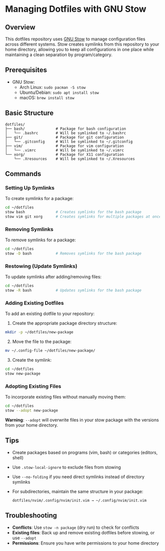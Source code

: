 # Managing Dotfiles with GNU Stow

## Overview

This dotfiles repository uses [GNU Stow](https://www.gnu.org/software/stow/) to manage configuration files across different systems. Stow creates symlinks from this repository to your home directory, allowing you to keep all configurations in one place while maintaining a clean separation by program/category.

## Prerequisites

- GNU Stow:
  - Arch Linux: `sudo pacman -S stow`
  - Ubuntu/Debian: `sudo apt install stow`
  - macOS: `brew install stow`

## Basic Structure

```
dotfiles/
├── bash/              # Package for bash configuration
│   └── .bashrc        # Will be symlinked to ~/.bashrc
├── git/               # Package for git configuration
│   └── .gitconfig     # Will be symlinked to ~/.gitconfig
├── vim/               # Package for vim configuration
│   └── .vimrc         # Will be symlinked to ~/.vimrc
└── xorg/              # Package for X11 configuration
    └── .Xresources    # Will be symlinked to ~/.Xresources
```

## Commands

### Setting Up Symlinks

To create symlinks for a package:

```bash
cd ~/dotfiles
stow bash              # Creates symlinks for the bash package
stow vim git xorg      # Creates symlinks for multiple packages at once
```

### Removing Symlinks

To remove symlinks for a package:

```bash
cd ~/dotfiles
stow -D bash           # Removes symlinks for the bash package
```

### Restowing (Update Symlinks)

To update symlinks after adding/removing files:

```bash
cd ~/dotfiles
stow -R bash           # Updates symlinks for the bash package
```

### Adding Existing Dotfiles

To add an existing dotfile to your repository:

1. Create the appropriate package directory structure:

```bash
mkdir -p ~/dotfiles/new-package
```

2. Move the file to the package:

```bash
mv ~/.config-file ~/dotfiles/new-package/
```

3. Create the symlink:

```bash
cd ~/dotfiles
stow new-package
```

### Adopting Existing Files

To incorporate existing files without manually moving them:

```bash
cd ~/dotfiles
stow --adopt new-package
```

**Warning**: `--adopt` will overwrite files in your stow package with the versions from your home directory.

## Tips

- Create packages based on programs (vim, bash) or categories (editors, shell)
- Use `.stow-local-ignore` to exclude files from stowing
- Use `--no-folding` if you need direct symlinks instead of directory symlinks
- For subdirectories, maintain the same structure in your package:

  ```
  dotfiles/nvim/.config/nvim/init.vim → ~/.config/nvim/init.vim
  ```

## Troubleshooting

- **Conflicts**: Use `stow -n package` (dry run) to check for conflicts
- **Existing files**: Back up and remove existing dotfiles before stowing, or use `--adopt`
- **Permissions**: Ensure you have write permissions to your home directory
